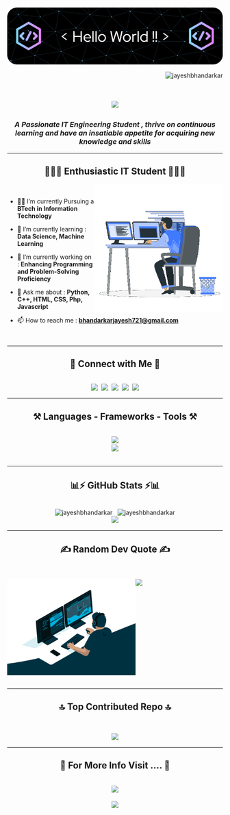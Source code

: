 ![Header](./header.png)

<p align="right"> <img src="https://komarev.com/ghpvc/?username=jayeshbhandarkar&label=Profile%20views&color=0e75b6&style=flat" alt="jayeshbhandarkar" /> </p>

<h1 align="center">
    <img src="https://readme-typing-svg.herokuapp.com/?font=Righteous&size=35&center=true&vCenter=true&width=500&height=70&duration=4000&lines=Hi+!+👋;+I'm+Jayesh+Bhandarkar+!!;" />
</h1>

<h3 align="center"><i>A Passionate IT Engineering Student , thrive on continuous learning and have an insatiable appetite for acquiring new knowledge and skills</i></h3>
<hr/>
<h2 align="center"><b>👨🏻‍💻 Enthusiastic IT Student 👨🏻‍💻</b></h2>
<img align="right" width=300 alt="coading" src="./sample.gif">
<br/>

<div align="left">
    
- 👨‍🎓 I’m currently Pursuing a **BTech in Information Technology** <br>
    
- 🌱 I’m currently learning : **Data Science, Machine Learning** <br>

- 🔭 I’m currently working on : **Enhancing Programming and Problem-Solving Proficiency** <br>
 
- 💬 Ask me about : **Python, C++, HTML, CSS, Php, Javascript** <br>
 
- 📫 How to reach me : **<a href="mailto: bhandarkarjayesh721@gmail.com">bhandarkarjayesh721@gmail.com</a>** <br>

</div>
<br>
<hr/>

<h2 align="center"><b>🔗 Connect with Me 🔗</b></h2>
<br/>
<div align="center">
    <a href="https://linkedin.com/in/https://www.linkedin.com/in/jayesh-bhandarkar-66499a236" target="blank"><img src="https://skillicons.dev/icons?i=linkedin" /></a>&nbsp;
    <a href="mailto:bhandarkarjayesh721@gmail.com" target="blank"><img src="https://skillicons.dev/icons?i=gmail" /></a>&nbsp;
    <a href="https://twitter.com/https://twitter.com/its_jayesh_777?t=ddjcapw0rcfmxujawsbhcg&s=08" target="blank"><img src="https://skillicons.dev/icons?i=twitter" /></a>&nbsp;
    <a href="https://github.com/jayeshbhandarkar" target="blank"><img src="https://skillicons.dev/icons?i=github" /></a>&nbsp;
    <a href="https://instagram.com/_its_jayesh_92_" target="blank"><img src="https://skillicons.dev/icons?i=instagram" /></a>
</div>
<hr/>

<h2 align="center"><b>⚒️ Languages - Frameworks - Tools ⚒️</b></h2>
<br/>
<div align="center">
    <img src="https://skillicons.dev/icons?i=html,css,github,cpp,php,figma,vscode" /><br/>
    <img src="https://skillicons.dev/icons?i=python,javascript,java,c,mysql,androidstudio,flask,processing" /><br/>
</div>
<br/>
<hr/>

<h2 align="center"><b>📊⚡ GitHub Stats ⚡📊</b></h2>
<br>
<div align=center>
    <img width=405 src="https://github-readme-stats.vercel.app/api?username=jayeshbhandarkar&show_icons=true&theme=react&hide_border=false&rank_icon=github&locale=en" alt="jayeshbhandarkar" />&nbsp;&nbsp;
    <img width=315 src="https://github-readme-stats.vercel.app/api/top-langs?username=jayeshbhandarkar&show_icons=true&theme=react&border_radius=10&locale=en&layout=compact" alt="jayeshbhandarkar" /><br/>
    <img src="https://github-readme-streak-stats.herokuapp.com/?user=jayeshbhandarkar&theme=dark" height="195px"/>
</div>
<hr/>

<h2 align="center"><b>✍️ Random Dev Quote ✍️</b></h2>
<br>
<div align=center style="display:flex;">
    <p><img width=300 alt="coder" src="./coder.gif">
    
![](https://quotes-github-readme.vercel.app/api?type=vetical&theme=radical)
    </p>
</div>
<hr/>

<h2 align="center"><b>🔝 Top Contributed Repo 🔝</b></h2>
<br>
<div align=center>
    
![](https://github-contributor-stats.vercel.app/api?username=jayeshbhandarkar&limit=5&theme=react&combine_all_yearly_contributions=true)

</div>
<hr/>

<h2 align="center"><b>💼 For More Info Visit .... 💼</b></h2>
<br>
<div align="center">
    <a href="https://jayeshbhandarkar.github.io/Portfolio/" target="_blank">
        <img src="https://img.shields.io/badge/Portfolio-FF480E?style=for-the-badge&logo=todoist&logoColor=white" target="_blank" />
    </a>
    <br><br>
    <img src="https://github.com/rajput2107/rajput2107/blob/master/Assets/Handshake.gif" height="33px" />
</div>
